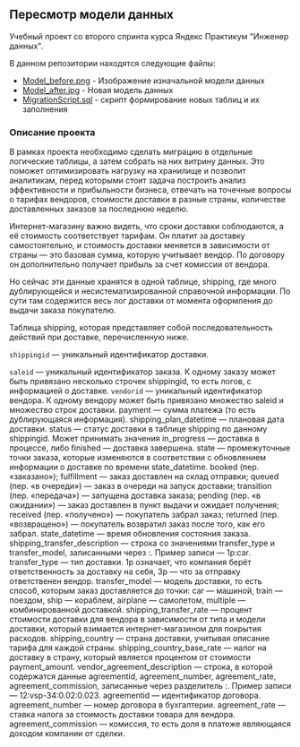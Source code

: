 ## Пересмотр модели данных

Учебный проект со второго спринта курса Яндекс Практикум "Инженер данных".

В данном репозитории находятся следующие файлы:
- [Model_before.png](https://github.com/IgorGoltsov/portfolio/blob/main/Migration/Model_before.png) - Изображение изначальной модели данных 
- [Model_after.jpg](https://github.com/IgorGoltsov/portfolio/blob/main/Migration/Model_after.png) - Новая модель данных
- [MigrationScript.sql](https://github.com/IgorGoltsov/portfolio/blob/main/Migration/Migration.sql) - скрипт формирование новых таблиц и их заполнения

### Описание проекта

В рамках проекта необходимо сделать миграцию в отдельные логические таблицы, а затем собрать на них витрину данных. Это поможет оптимизировать нагрузку на хранилище и позволит аналитикам, перед которыми стоит задача построить анализ эффективности и прибыльности бизнеса, отвечать на точечные вопросы о тарифах вендоров, стоимости доставки в разные страны, количестве доставленных заказов за последнюю неделю. 

Интернет-магазину важно видеть, что сроки доставки соблюдаются, а её стоимость соответствует тарифам. Он платит за доставку самостоятельно, и стоимость доставки меняется в зависимости от страны — это базовая сумма, которую учитывает вендор. По договору он дополнительно получает прибыль за счет комиссии от вендора.

Но сейчас эти данные хранятся в одной таблице, shipping, где много дублирующейся и несистематизированной справочной информации. По сути там содержится весь лог доставки от момента оформления до выдачи заказа покупателю.

Таблица shipping, которая представляет собой последовательность действий при доставке, перечисленную ниже.

`shippingid` — уникальный идентификатор доставки.

`saleid` — уникальный идентификатор заказа. К одному заказу может быть привязано несколько строчек shippingid, то есть логов, с информацией о доставке.
`vendorid` — уникальный идентификатор вендора. К одному вендору может быть привязано множество saleid и множество строк доставки.
payment — сумма платежа (то есть дублирующаяся информация).
shipping_plan_datetime — плановая дата доставки.
status — статус доставки в таблице shipping по данному shippingid. Может принимать значения in_progress — доставка в процессе, либо finished — доставка завершена.
state — промежуточные точки заказа, которые изменяются в соответствии с обновлением информации о доставке по времени state_datetime.
booked (пер. «заказано»);
fulfillment — заказ доставлен на склад отправки;
queued (пер. «в очереди») — заказ в очереди на запуск доставки;
transition (пер. «передача») — запущена доставка заказа;
pending (пер. «в ожидании») — заказ доставлен в пункт выдачи и ожидает получения;
received (пер. «получено») — покупатель забрал заказ;
returned (пер. «возвращено») — покупатель возвратил заказ после того, как его забрал.
state_datetime — время обновления состояния заказа.
shipping_transfer_description — строка со значениями transfer_type и transfer_model, записанными через :. Пример записи — 1p:car.
transfer_type — тип доставки. 1p означает, что компания берёт ответственность за доставку на себя, 3p — что за отправку ответственен вендор.
transfer_model — модель доставки, то есть способ, которым заказ доставляется до точки: car — машиной, train — поездом, ship — кораблем, airplane — самолетом, multiple — комбинированной доставкой.
shipping_transfer_rate — процент стоимости доставки для вендора в зависимости от типа и модели доставки, который взимается интернет-магазином для покрытия расходов.
shipping_country — страна доставки, учитывая описание тарифа для каждой страны.
shipping_country_base_rate — налог на доставку в страну, который является процентом от стоимости payment_amount.
vendor_agreement_description — строка, в которой содержатся данные agreementid, agreement_number, agreement_rate, agreement_commission, записанные через разделитель :. Пример записи — 12:vsp-34:0.02:0.023.
agreementid — идентификатор договора. agreement_number — номер договора в бухгалтерии. agreement_rate — ставка налога за стоимость доставки товара для вендора. agreement_commission — комиссия, то есть доля в платеже являющаяся доходом компании от сделки.
